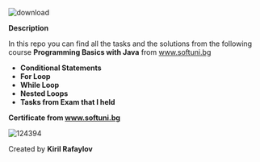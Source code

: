 ![download](https://user-images.githubusercontent.com/120650256/208385967-841e4379-1de7-4309-8cc5-3e7b546d613c.jpeg)




__**Description**__




In this repo you can find all the tasks and the solutions from the following course __Programming Basics with Java__ from www.softuni.bg
- __Conditional Statements__
- __For Loop__
- __While Loop__
- __Nested Loops__
- __Tasks from Exam that I held__




__**Certificate from www.softuni.bg**__
                                                                
                                                                
                                                                
![124394](https://user-images.githubusercontent.com/120650256/208386678-d1ef8716-d4fa-4574-870a-8a589c013eec.png)



Created by __**Kiril Rafaylov**__
